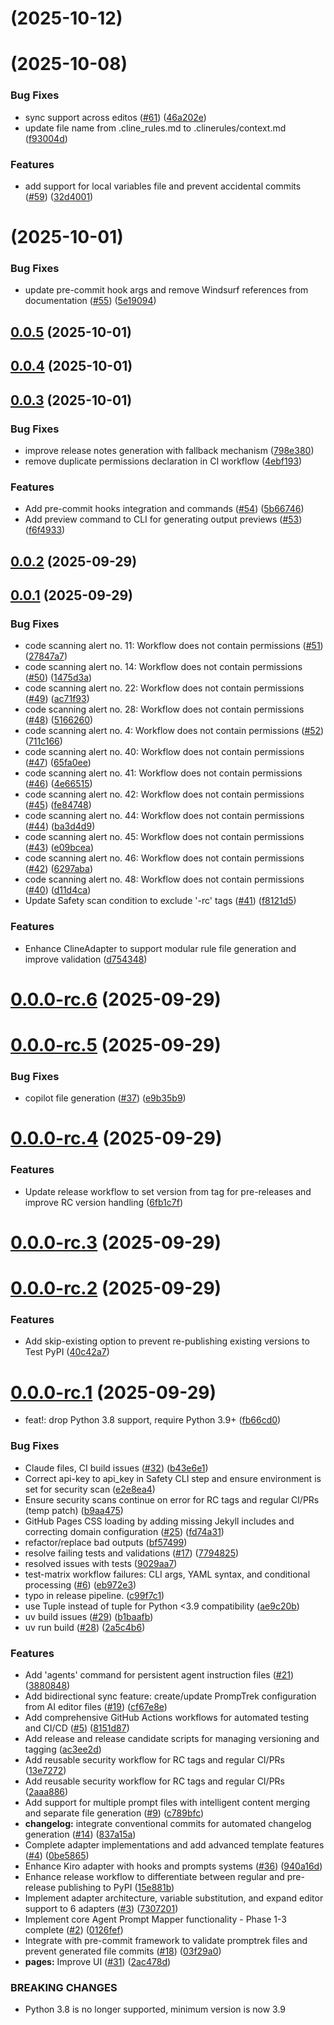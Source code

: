 # [](https://github.com/flamingquaks/promptrek/compare/v0.1.0-rc.1...v) (2025-10-12)



# [](https://github.com/flamingquaks/promptrek/compare/v0.0.6...v) (2025-10-08)


### Bug Fixes

* sync support across editos ([#61](https://github.com/flamingquaks/promptrek/issues/61)) ([46a202e](https://github.com/flamingquaks/promptrek/commit/46a202e1ad47d2a7853751a1b35674cda4f6b0e2))
* update file name from .cline_rules.md to .clinerules/context.md ([f93004d](https://github.com/flamingquaks/promptrek/commit/f93004d8340c80618175ec4f920cbb8524c55e82))


### Features

* add support for local variables file and prevent accidental commits ([#59](https://github.com/flamingquaks/promptrek/issues/59)) ([32d4001](https://github.com/flamingquaks/promptrek/commit/32d400195d96f6526bebe13e006bd4ad557edea3))



# [](https://github.com/flamingquaks/promptrek/compare/v0.0.5...v) (2025-10-01)


### Bug Fixes

* update pre-commit hook args and remove Windsurf references from documentation ([#55](https://github.com/flamingquaks/promptrek/issues/55)) ([5e19094](https://github.com/flamingquaks/promptrek/commit/5e19094f83241729f5d62c3ef75402426dc59e70))



## [0.0.5](https://github.com/flamingquaks/promptrek/compare/v0.0.4...v0.0.5) (2025-10-01)



## [0.0.4](https://github.com/flamingquaks/promptrek/compare/v0.0.3...v0.0.4) (2025-10-01)



## [0.0.3](https://github.com/flamingquaks/promptrek/compare/v0.0.2...v0.0.3) (2025-10-01)


### Bug Fixes

* improve release notes generation with fallback mechanism ([798e380](https://github.com/flamingquaks/promptrek/commit/798e380a45a9c793e2a734698d043d690e1baa4a))
* remove duplicate permissions declaration in CI workflow ([4ebf193](https://github.com/flamingquaks/promptrek/commit/4ebf19370eaaef2f9663e23312dbda81f8187e68))


### Features

* Add pre-commit hooks integration and commands ([#54](https://github.com/flamingquaks/promptrek/issues/54)) ([5b66746](https://github.com/flamingquaks/promptrek/commit/5b66746a86dbf0707ec0615afec32a3937a65c53))
* Add preview command to CLI for generating output previews ([#53](https://github.com/flamingquaks/promptrek/issues/53)) ([f6f4933](https://github.com/flamingquaks/promptrek/commit/f6f4933fe575736b208399ae156e388150626599))



## [0.0.2](https://github.com/flamingquaks/promptrek/compare/v0.0.1...v0.0.2) (2025-09-29)



## [0.0.1](https://github.com/flamingquaks/promptrek/compare/v0.0.0-rc.6...v0.0.1) (2025-09-29)


### Bug Fixes

* code scanning alert no. 11: Workflow does not contain permissions ([#51](https://github.com/flamingquaks/promptrek/issues/51)) ([27847a7](https://github.com/flamingquaks/promptrek/commit/27847a7dc8765e55b692cb3f6850e25d8e8a0a9c))
* code scanning alert no. 14: Workflow does not contain permissions ([#50](https://github.com/flamingquaks/promptrek/issues/50)) ([1475d3a](https://github.com/flamingquaks/promptrek/commit/1475d3ad09b49790784ac80a43607ad9e43fdb24))
* code scanning alert no. 22: Workflow does not contain permissions ([#49](https://github.com/flamingquaks/promptrek/issues/49)) ([ac71f93](https://github.com/flamingquaks/promptrek/commit/ac71f93e1733c697d5318ab9edd7c6bf263aae8d))
* code scanning alert no. 28: Workflow does not contain permissions ([#48](https://github.com/flamingquaks/promptrek/issues/48)) ([5166260](https://github.com/flamingquaks/promptrek/commit/5166260dfc22ad783df49fc6a229538ff9d2e83c))
* code scanning alert no. 4: Workflow does not contain permissions ([#52](https://github.com/flamingquaks/promptrek/issues/52)) ([711c166](https://github.com/flamingquaks/promptrek/commit/711c166a7efef5a5b73a040d7ac965614a7e0917))
* code scanning alert no. 40: Workflow does not contain permissions ([#47](https://github.com/flamingquaks/promptrek/issues/47)) ([65fa0ee](https://github.com/flamingquaks/promptrek/commit/65fa0eec0f8f697e91330e859e878c7c5361524a))
* code scanning alert no. 41: Workflow does not contain permissions ([#46](https://github.com/flamingquaks/promptrek/issues/46)) ([4e66515](https://github.com/flamingquaks/promptrek/commit/4e6651515a090c2ba86067d273e784022a7dd446))
* code scanning alert no. 42: Workflow does not contain permissions ([#45](https://github.com/flamingquaks/promptrek/issues/45)) ([fe84748](https://github.com/flamingquaks/promptrek/commit/fe847483a2557125b68ad31aa933ac12ce7ce1dd))
* code scanning alert no. 44: Workflow does not contain permissions ([#44](https://github.com/flamingquaks/promptrek/issues/44)) ([ba3d4d9](https://github.com/flamingquaks/promptrek/commit/ba3d4d946413192b6f15cf16455a86b7337f9ad2))
* code scanning alert no. 45: Workflow does not contain permissions ([#43](https://github.com/flamingquaks/promptrek/issues/43)) ([e09bcea](https://github.com/flamingquaks/promptrek/commit/e09bcea384fbbe3f5baa8b58d5a8cdc59d6cc0c2))
* code scanning alert no. 46: Workflow does not contain permissions ([#42](https://github.com/flamingquaks/promptrek/issues/42)) ([6297aba](https://github.com/flamingquaks/promptrek/commit/6297aba3605afe0cc7d249aa14c0afdf7179265c))
* code scanning alert no. 48: Workflow does not contain permissions ([#40](https://github.com/flamingquaks/promptrek/issues/40)) ([d11d4ca](https://github.com/flamingquaks/promptrek/commit/d11d4ca1da074d7756e1ab5fab4bf2c60ea5278c))
* Update Safety scan condition to exclude '-rc' tags ([#41](https://github.com/flamingquaks/promptrek/issues/41)) ([f8121d5](https://github.com/flamingquaks/promptrek/commit/f8121d5e085a94c48cb5f35a133242abc7ac0594))


### Features

* Enhance ClineAdapter to support modular rule file generation and improve validation ([d754348](https://github.com/flamingquaks/promptrek/commit/d754348e41237e38f3534489cbd667d13f65048c))



# [0.0.0-rc.6](https://github.com/flamingquaks/promptrek/compare/v0.0.0-rc.5...v0.0.0-rc.6) (2025-09-29)



# [0.0.0-rc.5](https://github.com/flamingquaks/promptrek/compare/v0.0.0-rc.4...v0.0.0-rc.5) (2025-09-29)


### Bug Fixes

* copilot file generation ([#37](https://github.com/flamingquaks/promptrek/issues/37)) ([e9b35b9](https://github.com/flamingquaks/promptrek/commit/e9b35b9d08ae9959aee596eabf94d3ab7db5ccdb))



# [0.0.0-rc.4](https://github.com/flamingquaks/promptrek/compare/v0.0.0-rc.3...v0.0.0-rc.4) (2025-09-29)


### Features

* Update release workflow to set version from tag for pre-releases and improve RC version handling ([6fb1c7f](https://github.com/flamingquaks/promptrek/commit/6fb1c7fcd7ce1c901c4b253bc0c8343c344ea7b2))



# [0.0.0-rc.3](https://github.com/flamingquaks/promptrek/compare/v0.0.0-rc.2...v0.0.0-rc.3) (2025-09-29)



# [0.0.0-rc.2](https://github.com/flamingquaks/promptrek/compare/v0.0.0-rc.1...v0.0.0-rc.2) (2025-09-29)


### Features

* Add skip-existing option to prevent re-publishing existing versions to Test PyPI ([40c42a7](https://github.com/flamingquaks/promptrek/commit/40c42a754bf1c285dc87cda9b3e6a29ca554b083))



# [0.0.0-rc.1](https://github.com/flamingquaks/promptrek/compare/0126fef9fe576d8076248c238831d37adda08674...v0.0.0-rc.1) (2025-09-29)


* feat!: drop Python 3.8 support, require Python 3.9+ ([fb66cd0](https://github.com/flamingquaks/promptrek/commit/fb66cd0c5a58491f60f80c8c91b7dd66e80efc5e))


### Bug Fixes

* Claude files, CI build issues ([#32](https://github.com/flamingquaks/promptrek/issues/32)) ([b43e6e1](https://github.com/flamingquaks/promptrek/commit/b43e6e121363886d103407b10d7908b3b5c5c732))
* Correct api-key to api_key in Safety CLI step and ensure environment is set for security scan ([e2e8ea4](https://github.com/flamingquaks/promptrek/commit/e2e8ea4e846122f8e7dfe193e526fa7a21a72881))
* Ensure security scans continue on error for RC tags and regular CI/PRs (temp patch) ([b9aa475](https://github.com/flamingquaks/promptrek/commit/b9aa475160e3aeba77857129d1fa88f8e80adcb1))
* GitHub Pages CSS loading by adding missing Jekyll includes and correcting domain configuration ([#25](https://github.com/flamingquaks/promptrek/issues/25)) ([fd74a31](https://github.com/flamingquaks/promptrek/commit/fd74a31526cae84b0ec8b8de65775b387ab6b5ba))
* refactor/replace bad outputs ([bf57499](https://github.com/flamingquaks/promptrek/commit/bf574996c2d2ea1bc61dda1ac7b8015652349e28))
* resolve failing tests and validations ([#17](https://github.com/flamingquaks/promptrek/issues/17)) ([7794825](https://github.com/flamingquaks/promptrek/commit/7794825ec017761090da5112409d122cd9a632d0))
* resolved issues with tests ([9029aa7](https://github.com/flamingquaks/promptrek/commit/9029aa7b7b2231191aaba2a3b703d5bc148c611d))
* test-matrix workflow failures: CLI args, YAML syntax, and conditional processing ([#6](https://github.com/flamingquaks/promptrek/issues/6)) ([eb972e3](https://github.com/flamingquaks/promptrek/commit/eb972e316b1b04354eb234fb1d51f4e60e400b48))
* typo in release pipeline. ([c99f7c1](https://github.com/flamingquaks/promptrek/commit/c99f7c1b39d335311735f0c4411fe178b81b358f))
* use Tuple instead of tuple for Python <3.9 compatibility ([ae9c20b](https://github.com/flamingquaks/promptrek/commit/ae9c20bd4e1b4ad0754a4d02c76f8f1ae6cde650))
* uv build issues ([#29](https://github.com/flamingquaks/promptrek/issues/29)) ([b1baafb](https://github.com/flamingquaks/promptrek/commit/b1baafbafc5f600843452bfc795b1960f15cb8a3))
* uv run build ([#28](https://github.com/flamingquaks/promptrek/issues/28)) ([2a5c4b6](https://github.com/flamingquaks/promptrek/commit/2a5c4b6ec08808645d607e6700767cd6eadeaa3a))


### Features

* Add 'agents' command for persistent agent instruction files ([#21](https://github.com/flamingquaks/promptrek/issues/21)) ([3880848](https://github.com/flamingquaks/promptrek/commit/388084848dbce6cf364ed08b7e743eb109a3fd0f))
* Add bidirectional sync feature: create/update PrompTrek configuration from AI editor files ([#19](https://github.com/flamingquaks/promptrek/issues/19)) ([cf67e8e](https://github.com/flamingquaks/promptrek/commit/cf67e8e06e3070bd0c071439e4ac3a679fec936b))
* Add comprehensive GitHub Actions workflows for automated testing and CI/CD ([#5](https://github.com/flamingquaks/promptrek/issues/5)) ([8151d87](https://github.com/flamingquaks/promptrek/commit/8151d87a7672dbb08fc5c527b6b58def3a5bb41a))
* Add release and release candidate scripts for managing versioning and tagging ([ac3ee2d](https://github.com/flamingquaks/promptrek/commit/ac3ee2d5f25ec01f1924cbf09009ef4091488470))
* Add reusable security workflow for RC tags and regular CI/PRs ([13e7272](https://github.com/flamingquaks/promptrek/commit/13e72723a528f6b55ef03ac96adc0d86b6aa9dcc))
* Add reusable security workflow for RC tags and regular CI/PRs ([2aaa886](https://github.com/flamingquaks/promptrek/commit/2aaa8867c7c471aea38bd2426df14bcd7f614879))
* Add support for multiple prompt files with intelligent content merging and separate file generation ([#9](https://github.com/flamingquaks/promptrek/issues/9)) ([c789bfc](https://github.com/flamingquaks/promptrek/commit/c789bfc8ef7813559a96b34012d3716a4a32d36d))
* **changelog:** integrate conventional commits for automated changelog generation ([#14](https://github.com/flamingquaks/promptrek/issues/14)) ([837a15a](https://github.com/flamingquaks/promptrek/commit/837a15a2466be4edec8ac815eb34e6574926a0ee))
* Complete adapter implementations and add advanced template features ([#4](https://github.com/flamingquaks/promptrek/issues/4)) ([0be5865](https://github.com/flamingquaks/promptrek/commit/0be5865c6dd735fc5abe88dd1ecbf808dabc6f68))
* Enhance Kiro adapter with hooks and prompts systems ([#36](https://github.com/flamingquaks/promptrek/issues/36)) ([940a16d](https://github.com/flamingquaks/promptrek/commit/940a16d000f38833bd326be000e4b6707bc6ad15))
* Enhance release workflow to differentiate between regular and pre-release publishing to PyPI ([15e881b](https://github.com/flamingquaks/promptrek/commit/15e881b577eab9bd3d0deadffb103f58e6e66510))
* Implement adapter architecture, variable substitution, and expand editor support to 6 adapters ([#3](https://github.com/flamingquaks/promptrek/issues/3)) ([7307201](https://github.com/flamingquaks/promptrek/commit/7307201888ab21c99e8c43e729f298969aba3b91))
* Implement core Agent Prompt Mapper functionality - Phase 1-3 complete ([#2](https://github.com/flamingquaks/promptrek/issues/2)) ([0126fef](https://github.com/flamingquaks/promptrek/commit/0126fef9fe576d8076248c238831d37adda08674))
* Integrate with pre-commit framework to validate promptrek files and prevent generated file commits ([#18](https://github.com/flamingquaks/promptrek/issues/18)) ([03f29a0](https://github.com/flamingquaks/promptrek/commit/03f29a0940b2327500e40aca9a94695b5af972c1))
* **pages:** Improve UI ([#31](https://github.com/flamingquaks/promptrek/issues/31)) ([2ac478d](https://github.com/flamingquaks/promptrek/commit/2ac478d1edda44f6a307fe2e802244e8fa8cad34))


### BREAKING CHANGES

* Python 3.8 is no longer supported, minimum version is now 3.9




